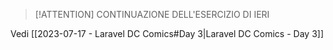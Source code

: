 > [!ATTENTION] CONTINUAZIONE DELL'ESERCIZIO DI IERI

Vedi [[2023-07-17 - Laravel DC Comics#Day 3|Laravel DC Comics - Day 3]]
